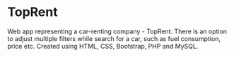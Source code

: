 # TopRent
Web app representing a car-renting company - TopRent. There is an option to adjust multiple filters while search for a car, such as fuel consumption, price etc.
Created using HTML, CSS, Bootstrap, PHP and MySQL.
